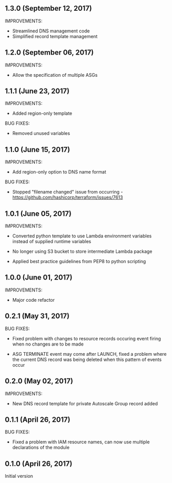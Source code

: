 ## 1.3.0 (September 12, 2017)

IMPROVEMENTS:
* Streamlined DNS management code
* Simplified record template management


## 1.2.0 (September 06, 2017)

IMPROVEMENTS:
* Allow the specification of multiple ASGs


## 1.1.1 (June 23, 2017)

IMPROVEMENTS:
* Added region-only template

BUG FIXES:
* Removed unused variables


## 1.1.0 (June 15, 2017)

IMPROVEMENTS:
* Add region-only option to DNS name format

BUG FIXES:
* Stopped "filename changed" issue from occurring - https://github.com/hashicorp/terraform/issues/7613


## 1.0.1 (June 05, 2017)

IMPROVEMENTS:
* Converted python template to use Lambda environment variables instead of supplied runtime variables

* No longer using S3 bucket to store intermediate Lambda package

* Applied best practice guidelines from PEP8 to python scripting


## 1.0.0 (June 01, 2017)

IMPROVEMENTS:
* Major code refactor


## 0.2.1 (May 31, 2017)

BUG FIXES:
* Fixed problem with changes to resource records occuring event firing when no changes are to be made

* ASG TERMINATE event may come after LAUNCH, fixed a problem where the current DNS record was being deleted when this pattern of events occur


## 0.2.0 (May 02, 2017)

IMPROVEMENTS:
* New DNS record template for private Autoscale Group record added


## 0.1.1 (April 26, 2017)

BUG FIXES:
* Fixed a problem with IAM resource names, can now use multiple declarations of the module


## 0.1.0 (April 26, 2017)

Initial version

